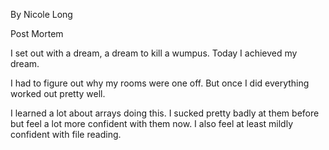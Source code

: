
By Nicole Long

Post Mortem

I set out with a dream, a dream to kill a wumpus. Today I achieved my dream.

I had to figure out why my rooms were one off. But once I did everything worked out pretty well.

I learned a lot about arrays doing this. I sucked pretty badly at them before but feel a lot more confident with them now. I also feel at least mildly confident with file reading.
